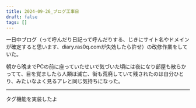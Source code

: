```yaml
---
title: 2024-09-26_ブログ工事日
draft: false
tags: []
---
```

一日中ブログ（って呼んだり日記って呼んだりする、じきにサイト名やドメインが確定すると思います、diary.ras0q.comが失効したら許せ）の改修作業をしていた。

朝から晩までPCの前に座っていたせいで気づいた頃には夜になり部屋も散らかってて、目を覚ましたら人類は滅亡、街も荒廃していて残されたのは自分ひとり、みたいなよく見るアレと同じ気持ちになった。

---

タグ機能を実装したよ
